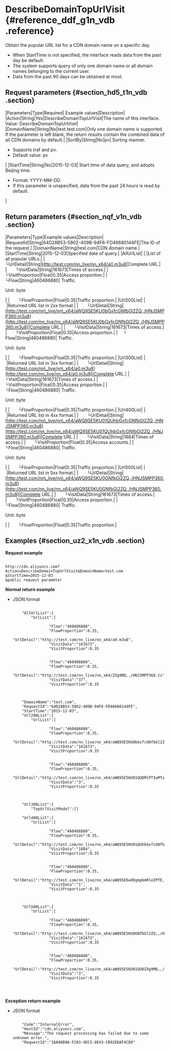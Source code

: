 # DescribeDomainTopUrlVisit {#reference_ddf_g1n_vdb .reference}

Obtain the popular URL list for a CDN domain name on a specific day.

-   When StartTime is not specified, the interface reads data from the past day be default.
-   The system supports query of only one domain name or all domain names belonging to the current user.
-   Data from the past 90 days can be obtained at most.

## Request parameters {#section_hd5_t1n_vdb .section}

|Parameters|Type|Required| Example values|Description|
|Action|String|Yes|DescribeDomainTopUrlVisit|The name of this interface. Value: DescribeDomainTopUrlVisit|
|DomainName|String|No|test.test.com|Only one domain name is supported. If the parameter is left blank, the return results contain the combined data of all CDN domains by default.|
|SortBy|String|No|pv| Sorting manner.

 -   Supports traf and pv.
-   Default value: pv

 |
|StartTime|String|No|2015-12-03| Start time of data query, and adopts Beijing time.

 -   Format: YYYY-MM-DD.
-   If this parameter is unspecified, data from the past 24 hours is read by default.

 |

## Return parameters {#section_nqf_v1n_vdb .section}

|Parameters|Type|Example values|Description|
|RequestId|String|64D28B53-5902-409B-94F6-FD46680144FE|The ID of the request.|
|DomainName|String|test.com|CDN domain name.|
|StartTime|String|2015-12-03|Specified date of query.|
|AllUrlList| | |List of all popular URLs.|
|  └UrlDetail|String|[Http://test.com/nn\_live/nn\_x64/a0.m3u8](http://test.com/nn_live/nn_x64/a0.m3u8)|Complete URL.|
|  └VisitData|String|161673|Times of access.|
|  └VisitProportion|Float|0.35|Access proportion.|
|  └Flow|String|460486880| Traffic.

 Unit: byte

 |
|  └FlowProportion|Float|0.35|Traffic proportion.|
|Url200List| | |Returned URL list in 2xx format.|
|  └UrlDetail|String|[http://test.com/nn\_live/nn\_x64/aWQ9SE5KU0bGxfcGNfbGl2ZQ,,/HNJSMPP360.m3u8](http://test.com/nn_live/nn_x64/aWQ9SE5KU0bGxfcGNfbGl2ZQ,,/HNJSMPP360.m3u8)|Complete URL.|
|  └VisitData|String|161673|Times of access.|
|  └VisitProportion|Float|0.35|Access proportion.|
|  └ Flow|String|460486880| Traffic.

 Unit: byte

 |
|  └FlowProportion|Float|0.35|Traffic proportion.|
|Url300List| | |Returned URL list in 3xx format.|
|  └UrlDetail|String|[http://test.com/nn\_live/nn\_x64/a0.m3u8](http://test.com/nn_live/nn_x64/a0.m3u8)|Complete URL.|
|  └VisitData|String|161673|Times of access.|
|  └VisitProportion|Float|0.35|Access proportion.|
|  └Flow|String|460486880| Traffic.

 Unit: byte

 |
|  └FlowProportion|Float|0.35|Traffic proportion.|
|Url400List| | |Returned URL list in 4xx format.|
|  └UrlDetail|String|[http://test.com/nn\_live/nn\_x64/aWQ9SE5KU01QUhbGxfcGNfbGl2ZQ,,/HNJSMPP360.m3u8](http://test.com/nn_live/nn_x64/aWQ9SE5KU01QUhbGxfcGNfbGl2ZQ,,/HNJSMPP360.m3u8)|Complete URL.|
|  └VisitData|String|1884|Times of access.|
|  └VisitProportion|Float|0.35|Access accounts.|
|  └Flow|String|460486880| Traffic. 

 Unit: byte

 |
|  └FlowProportion|Float|0.35|Traffic proportion.|
|Url500List| | |Returned URL list in 5xx format.|
|  └UrlDetail|String|[http://test.com/nn\_live/nn\_x64/aWQ9SE5KU0GNfbGl2ZQ,,/HNJSMPP360.m3u8](http://test.com/nn_live/nn_x64/aWQ9SE5KU0GNfbGl2ZQ,,/HNJSMPP360.m3u8)|Complete URL.|
|  └VisitData|String|161673|Times of access.|
|  └VisitProportion|Float|0.35|Access proportion.|
|  └Flow|String|460486880| Traffic.

 Unit: byte

 |
|  └FlowProportion|Float|0.35|Traffic proportion.|

## Examples {#section_uz2_x1n_vdb .section}

**Request example**

```

http://cdn.aliyuncs.com?Action=DescribeDomainTopUrlVisit&DomainName=test.com
&StartTime=2015-12-03
&public request parameter
```

**Normal return example**

-   JSON format

    ```
    
        "AllUrlList":{
            "UrlList":[
                
                    "Flow":"460486880",
                    "FlowProportion":0.35,
                    "UrlDetail":"http://test.com/nn_live/nn_x64/a0.m3u8",
                    "VisitData":"161673",
                    "VisitProportion":0.35
                
                
                    "Flow":"460486880",
                    "FlowProportion":0.35,
                    "UrlDetail":"http://test.com/nn_live/nn_x64/ZXg9MQ,,/HNJSMPP360.ts",
                    "VisitData":"37",
                    "VisitProportion":0.35
                
            
        
        "DomainName":"test.com",
        "RequestId":"64D28B53-5902-409B-94F6-FD46680144FE",
        "StartTime":"2015-12-03",
        "Url200List":{
            "UrlList":[
                
                    "Flow":"460486880",
                    "FlowProportion":0.35,
                    "UrlDetail":"http://test.com/nn_live/nn_x64/aWQ9SE5KU0bGxfcGNfbGl2ZQ,,/HNJSMPP360.m3u8",
                    "VisitData":"161673",
                    "VisitProportion":0.35
                
                
                    "Flow":"460486880",
                    "FlowProportion":0.35,
                    "UrlDetail":"http://test.com/nn_live/nn_x64/aWQ9SE5KU01QUDMlPTIwMTxMDk5ZXg9MQ,,/HNJSMPP360.ts",
                    "VisitData":"3",
                    "VisitProportion":0.35
                
            
        
        "Url300List":{
            "TopUrlVisitModel":[]
        
        "Url400List":{
            "UrlList":[
                
                    "Flow":"460486880",
                    "FlowProportion":0.35,
                    "UrlDetail":"http://test.com/nn_live/nn_x64/aWQ9SE5KU01QUhbGxfcGNfbGl2ZQ,,/HNJSMPP360.m3u8",
                    "VisitData":"1884",
                    "VisitProportion":0.35
                
                
                    "Flow":"460486880",
                    "FlowProportion":0.35,
                    "UrlDetail":"http://test.com/nn_live/nn_x64/aWQ9SEEwODgmpbmRleZPTE,/HNJSMPP360.ts",
                    "VisitData":"1",
                    "VisitProportion":0.35
                
            
        
        "Url500List":{
            "UrlList":[
                
                    "Flow":"460486880",
                    "FlowProportion":0.35,
                    "UrlDetail":"http://test.com/nn_live/nn_x64/aWQ9SE5KU0GNfbGl2ZQ,,/HNJSMPP360.m3u8",
                    "VisitData":"161673",
                    "VisitProportion":0.35
                
                
                    "Flow":"460486880",
                    "FlowProportion":0.35,
                    "UrlDetail":"http://test.com/nn_live/nn_x64/aWQ9SE5KU01QUDZXg9MQ,,/HNJSMPP360.ts",
                    "VisitData":"3",
                    "VisitProportion":0.35
                
            
        
    
    ```


**Exception return example**

-   JSON format

    ```
    
        "Code":"InternalError",
        "HostId":"cdn.aliyuncs.com",
        "Message":"The request processing has failed due to some unknown error.",
        "RequestId":"16A96B9A-F203-4EC5-8E43-CB92E68F4CD8"
    
    ```


